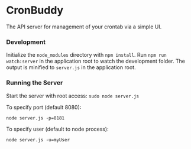 # CronBuddy
The API server for management of your crontab via a simple UI.

### Development
Initialize the `node_modules` directory with `npm install`.
Run `npm run watch:server` in the application root to watch the development folder. The output is minified to `server.js` in the application root.

### Running the Server
Start the server with root access:
`sudo node server.js`

To specify port (default 8080):
```
node server.js -p=8181
```

To specify user (default to node process):
```
node server.js -u=myUser
```
